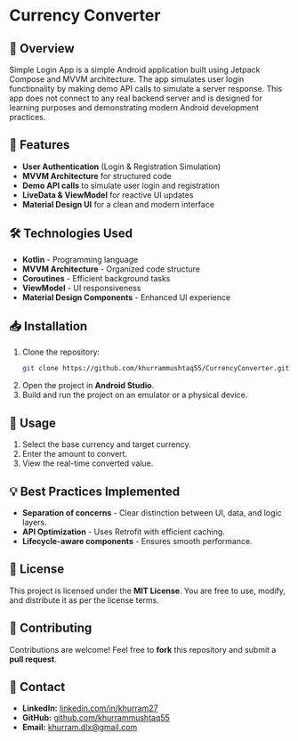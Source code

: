 # Currency Converter

## 📌 Overview

Simple Login App is a simple Android application built using Jetpack Compose and MVVM architecture. The app simulates user login functionality by making demo API calls to simulate a server response. This app does not connect to any real backend server and is designed for learning purposes and demonstrating modern Android development practices.

## 🚀 Features

- **User Authentication** (Login & Registration Simulation)
- **MVVM Architecture** for structured code
- **Demo API calls** to simulate user login and registration
- **LiveData & ViewModel** for reactive UI updates
- **Material Design UI** for a clean and modern interface


## 🛠️ Technologies Used

- **Kotlin** - Programming language
- **MVVM Architecture** - Organized code structure
- **Coroutines** - Efficient background tasks
- **ViewModel** - UI responsiveness
- **Material Design Components** - Enhanced UI experience

## 📥 Installation

1. Clone the repository:
   ```sh
   git clone https://github.com/khurrammushtaq55/CurrencyConverter.git
   ```
2. Open the project in **Android Studio**.
3. Build and run the project on an emulator or a physical device.

## 📖 Usage

1. Select the base currency and target currency.
2. Enter the amount to convert.
3. View the real-time converted value.

## 💡 Best Practices Implemented

- **Separation of concerns** - Clear distinction between UI, data, and logic layers.
- **API Optimization** - Uses Retrofit with efficient caching.
- **Lifecycle-aware components** - Ensures smooth performance.

## 📜 License

This project is licensed under the **MIT License**. You are free to use, modify, and distribute it as per the license terms.

## 🤝 Contributing

Contributions are welcome! Feel free to **fork** this repository and submit a **pull request**.

## 📧 Contact

- **LinkedIn:** [linkedin.com/in/khurram27](https://www.linkedin.com/in/khurram27/)
- **GitHub:** [github.com/khurrammushtaq55](https://github.com/khurrammushtaq55)
- **Email:** [khurram.dlx@gmail.com](mailto\:khurram.dlx@gmail.com)

